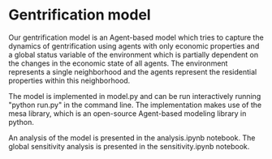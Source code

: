 # Gentrification model

Our gentrification model is an Agent-based model which tries to capture the dynamics of gentrification using agents with only economic properties and a global status variable of the environment which is partially dependent on the changes in the economic state of all agents. The environment represents a single neighborhood and the agents represent the residential properties within this neighborhood.

The model is implemented in model.py and can be run interactively running "python run.py" in the command line. The implementation makes use of the mesa library, which is an open-source Agent-based modeling library in python.

An analysis of the model is presented in the analysis.ipynb notebook. 
The global sensitivity analysis is presented in the sensitivity.ipynb notebook.
